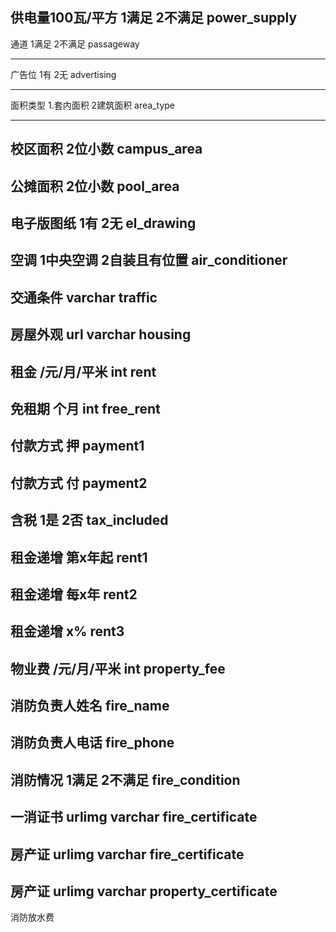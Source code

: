 供电量100瓦/平方 1满足 2不满足
power_supply
-----
通道 1满足 2不满足
passageway

-------
广告位 1有 2无
advertising

--------
面积类型 1.套内面积 2建筑面积
area_type

-------
校区面积 2位小数 
campus_area
-------
公摊面积 2位小数 
pool_area
-------
电子版图纸 1有 2无
el_drawing
-------
空调 1中央空调 2自装且有位置
air_conditioner
-------
交通条件 varchar
traffic
-------
房屋外观 url varchar
housing
--------
租金 /元/月/平米 int
rent
--------
免租期 个月 int
free_rent
--------
付款方式 押
payment1
--------
付款方式 付
payment2
---------
含税 1是 2否
tax_included
---------
租金递增 第x年起
rent1
---------
租金递增 每x年
rent2
---------
租金递增 x%
rent3
--------
物业费 /元/月/平米 int
property_fee
--------
消防负责人姓名 
fire_name
--------
消防负责人电话
fire_phone
--------
消防情况 1满足 2不满足
fire_condition
--------
一消证书 urlimg varchar
fire_certificate
--------
房产证 urlimg varchar
fire_certificate
---------
房产证 urlimg varchar
property_certificate
----------
消防放水费

